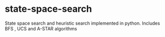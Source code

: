 # state-space-search
 State space search and heuristic search implemented in python. Includes BFS , UCS and A-STAR algorithms 
